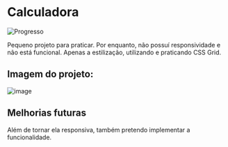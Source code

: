 # Calculadora
![Progresso](https://img.shields.io/badge/progress-complete-%234caf50)

Pequeno projeto para praticar. Por enquanto, não possuí responsividade e não está funcional. Apenas a estilização, utilizando e praticando CSS Grid. 

## Imagem do projeto: 
![image](https://github.com/Maciel47/calculadora/assets/66790565/764b78f9-1d75-4293-b084-10e765c2c27a)

## Melhorias futuras
Além de tornar ela responsiva, também pretendo implementar a funcionalidade.
